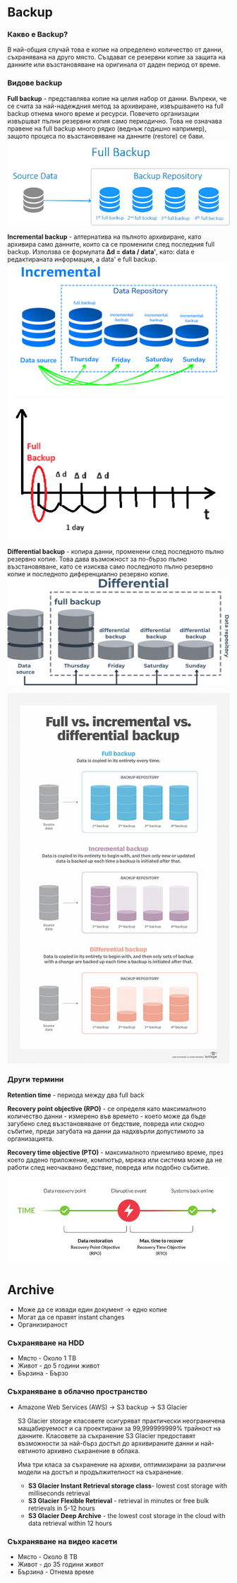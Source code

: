 # Backup

### Какво е Backup?

В най-общия случай това е копие на определено количество от данни, съхранявана на друго място. Създават се резервни копие за защита на данните или възстановяване на оригинала от даден период от време.

### Видове backup

**Full backup** - представлява копие на целия набор от данни. Въпреки, че се счита за най-надеждния метод за архивиране, извършването на full backup отнема много време и ресурси. Повечето организации извършват пълни резервни копия само периодично. Това не означава правене на full backup много рядко (веднъж годишно например), защото процеса по възстановяване на данните (restore) се бави.
![alt text](image-3.png)

**Incremental backup** - алтернатива на пълното архивиране, като архивира само данните, които са се променили след последния full backup. Използва се формулата **Δd = data / data'**, като: data e редактираната информация, а data' е full backup.
![alt text](image-4.png)
![alt text](image.png)

**Differential backup** - копира данни, променени след последното пълно резервно копие. Това дава възможност за по-бързо пълно възстановяване, като се изисква само последното пълно резервно копие и последното диференциално резервно копие.
![alt text](image-2.png)

![alt text](image-1.png)

### Други термини

**Retention time** - периода между два full back

**Recovery point objective (RPO)** - се определя като максималното количество данни - измерено във времето - което може да бъде загубено след възстановяване от бедствие, повреда или сходно събитие, преди загубата на данни да надхвърли допустимото за организацията.

**Recovery time objective (PTO)** - максималното приемливо време, през което дадено приложение, компютър, мрежа или система може да не работи след неочаквано бедствие, повреда или подобно събитие.

![alt text](image-5.png)

# Archive

+ Може да се извади един документ -> едно копие
+ Могат да се правят instant changes
+ Организираност

### Съхраняване на HDD

+ Място - Около 1 TB
+ Живот - до 5 години живот
+ Бързина - Бързо

### Съхраняване в облачно пространство

+ Amazone Web Services (AWS) -> S3 backup -> S3 Glacier

  S3 Glacier storage класовете осигуряват практически неограничена мащабируемост и са проектирани за 99,999999999% трайност на данните. Класовете за съхранение S3 Glacier предоставят възможности за най-бърз достъп до архивираните данни и най-евтиното архивно съхранение в облака.

  Има три класа за съхранение на архиви, оптимизирани за различни модели на достъп и продължителност на съхранение.
  + **S3 Glacier Instant Retrieval storage class**- lowest cost storage with milliseconds retrieval
  + **S3 Glacier Flexible Retrieval** -  retrieval in minutes or free bulk retrievals in 5-12 hours
  + **S3 Glacier Deep Archive** - the lowest cost storage in the cloud with data retrieval within 12 hours

### Съхраняване на видео касети

+ Място - Около 8 TB 
+ Живот - до 35 години живот
+ Бързина - Отнема време
